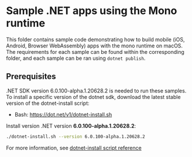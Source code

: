 # Sample .NET apps using the Mono runtime

This folder contains sample code demonstrating how to build mobile (iOS, Android, Browser WebAssembly) apps with the mono runtime on macOS. The requirements for each sample can be found within the corresponding folder, and each sample can be ran using `dotnet publish`.

## Prerequisites

.NET SDK version 6.0.100-alpha.1.20628.2 is needed to run these samples. To install a specific version of the dotnet sdk, download the latest stable version of the dotnet-install script:

- Bash: <https://dot.net/v1/dotnet-install.sh>

Install version .NET version **6.0.100-alpha.1.20628.2**:

```bash
./dotnet-install.sh --version 6.0.100-alpha.1.20628.2
```

For more information, see [dotnet-install script reference](https://docs.microsoft.com/dotnet/core/tools/dotnet-install-script)
